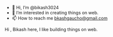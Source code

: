 - 👋 Hi, I’m @bikash3024
- 👀 I’m interested in creating things on web.
- 📫 How to reach me bkashgaucho@gmail.com

<!---
bikash3024/bikash3024 is a ✨ special ✨ repository because its `README.md` (this file) appears on your GitHub profile.
You can click the Preview link to take a look at your changes.
--->

Hi , Bikash here,
I like building things on web.

